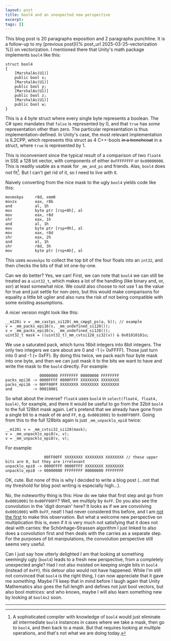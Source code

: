 ```yaml
---
layout: post
title: bool4 and an unexpected new perspective
excerpt:
tags: []
---
```


This blog post is 20 paragraphs exposition and 2 paragraphs punchline. It is a follow-up to my [previous post]({% post_url 2025-03-25-vectorization %}) on vectorization. I mentioned there that Unity's math package implements `bool4` like this:
```
struct bool4
{
    [MarshalAs(U1)]
    public bool x;
    [MarshalAs(U1)]
    public bool y;
    [MarshalAs(U1)]
    public bool z;
    [MarshalAs(U1)]
    public bool w;
}
```
This is a 4 byte struct where every single byte represents a boolean. The C# spec mandates that `false` is represented by 0, and that `true` has _some_ representation other than zero. The particular representation is thus implementation-defined. In Unity's case, the most relevant implementation is IL2CPP, which represents this struct as 4 C++-bools ~~in a trenchcoat~~ in a struct, where `true` is represented by 1.

This is inconvenient since the typical result of a comparison of two `float4` in SSE a 128 bit vector, with components of either `0xFFFFFFFF` or `0x00000000`. This is readily usable as a mask for `_mm_and_ps` and friends. Alas, `bool4` does not fit[^fusion]. But I can't get rid of it, so I need to live with it.

Naively converting from the nice mask to the ugly `bool4` yields code like this:

```
movmskps     r8d, xmm0
movzx        eax, r8b
and          al, 1h
mov          byte ptr [rsp+8h], al
mov          eax, r8d
shr          eax, 1h
and          al, 1h
mov          byte ptr [rsp+9h], al
mov          eax, r8d
shr          eax, 2h
and          al, 1h
shr          r8d, 3h
mov          byte ptr [rsp+Ah], al
```

This uses `movmskps` to collect the top bit of the four floats into an `int32`, and then checks the bits of that int one-by-one.

Can we do better? Yes, we can! First, we can note that `bool4` we can still be treated as a `uint32_t`, which makes a lot of the handling (like binary and, or, xor) at least somewhat nice. We could also choose to not use 1 as the value for true and just settle for non-zero, but this would make comparisons for equality a little bit uglier and also runs the risk of not being compatible with some existing assumptions.

A nicer version might look like this:
```
__m128i v = _mm_castps_si128(_mm_cmpgt_ps(a, b)); // example
v = _mm_packs_epi16(v, _mm_undefined_si128());
v = _mm_packs_epi16(v, _mm_undefined_si128());
uint32_t mask = ((uint32_t)_mm_cvtsi128_si32(v)) & 0x01010101u;
```
We use a saturated pack, which turns 16bit integers into 8bit integers. The only two integers we care about are 0 and -1 (= 0xFFFF). Those just turn into 0 and -1 (= 0xFF). By doing this twice, we pack each four byte mask into one byte, and then we can just mask it to the bits we want to have and write the mask to the `bool4` directly. For example:
```
               00000000 FFFFFFFF 00000000 FFFFFFFF
packs_epi16 -> 0000FFFF 0000FFFF XXXXXXXX XXXXXXXX
packs_epi16 -> 00FF00FF XXXXXXXX XXXXXXXX XXXXXXXX
and         -> 00010001
```

So what about the inverse? `float4` uses `bool4` in `select(float4, float4, bool4)`, for example, and there it would be useful to go from the 32bit `bool4` to the full 128bit mask again. Let's pretend that we already have gone from a single bit to a mask of `00` and `FF`, e.g. `0x00010001` to `0x00FF00FF`. Going from this to the full 128bits again is just `_mm_unpacklo_epi8` twice:
```
__m128i v = _mm_cvtsi32_si128(mask);
v = _mm_unpacklo_epi8(v, v);
v = _mm_unpacklo_epi8(v, v);
```

For example:
```
                 00FF00FF XXXXXXXX XXXXXXXX XXXXXXXX // these upper bits are 0, but they are irrelevant
unpacklo_epi8 -> 0000FFFF 0000FFFF XXXXXXXX XXXXXXXX
unpacklo_epi8 -> 00000000 FFFFFFFF 00000000 FFFFFFFF
```

OK, cute. But none of this is why I decided to write a blog post (...not that my threshold for blog post writing is especially high...).

No, the noteworthy thing is this: How do we take that first step and go from `0x00010001` to `0x00FF00FF`? Well, we multiply by `0xFF`. Do you also see the convolution in the 'digit domain' here? It looks as if we are convolving `0x00010001` with `0xFF`, neat! I had never considered this before, and I am [not the first](https://en.wikipedia.org/wiki/Sch%C3%B6nhage%E2%80%93Strassen_algorithm) to make this observation. But what a welcome new perspective on multiplication this is, even if it is very much not satisfying that it does not deal with carries: the Schönhage–Strassen algorithm I just linked to also does a convolution first and then deals with the carries as a separate step. For the purposes of bit manipulations, the convolution perspective still seems very useful.

Can I just say how utterly delighted I am that looking at something seemingly ugly (`bool4`) leads to a fresh new perspective, from a completely unexpected angle? Had I not also insisted on keeping single bits in `bool4` (instead of `0xFF`), this detour _also_ would not have happened. While I'm still not convinced that `bool4` is the right thing, I can now appreciate that it gave me _something_. Maybe I'll keep that in mind before I laugh again that Unity Mathematics also goes the full length and defines not just bool vectors, but also bool _matrices_: and who knows, maybe I will also learn something new by looking at `bool4x2` soon.

---

[^fusion]: A sophisticated compiler with knowledge of `bool4` would just eliminate all intermediate `bool4` instances in cases where we take a mask, then go to `bool4`, and then back to a mask. But that requires looking at multiple operations, and that's not what we are doing today.